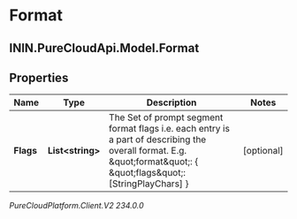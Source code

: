 # Format

## ININ.PureCloudApi.Model.Format

## Properties

|Name | Type | Description | Notes|
|------------ | ------------- | ------------- | -------------|
| **Flags** | **List&lt;string&gt;** | The Set of prompt segment format flags i.e. each entry is a part of describing the overall format. E.g. \&quot;format\&quot;: { \&quot;flags\&quot;: [StringPlayChars] } | [optional] |



_PureCloudPlatform.Client.V2 234.0.0_
